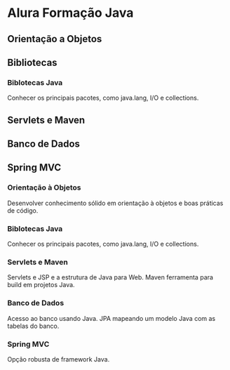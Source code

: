 # Alura Formação Java

## Orientação a Objetos
## Bibliotecas
### Biblotecas Java
Conhecer os principais pacotes, como java.lang, I/O e collections.
## Servlets e Maven
## Banco de Dados
## Spring MVC

### Orientação à Objetos
Desenvolver conhecimento sólido em orientação à objetos e boas práticas de código.

### Biblotecas Java
Conhecer os principais pacotes, como java.lang, I/O e collections.

### Servlets e Maven
Servlets e JSP e a estrutura de Java para Web. Maven ferramenta para build em
projetos Java.

### Banco de Dados
Acesso ao banco usando Java. JPA mapeando um modelo Java com as tabelas do banco.

### Spring MVC
Opção robusta de framework Java. 
